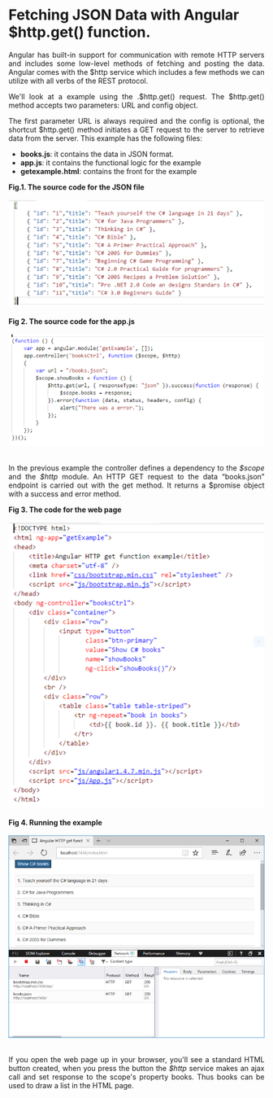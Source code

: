 # Fetching JSON Data with Angular $http.get() function.
        
<p align="justify">
            Angular has built-in support for communication with remote HTTP servers and includes some low-level methods of fetching and posting the data. Angular comes with the $http service which includes a few methods we can utilize with all verbs of the REST protocol.
        </p>
        <p align="justify">
            We'll look at a example using the .$http.get() request. The $http.get() method accepts two parameters: URL and config object.
        </p>
        <p align="justify">
                The first parameter URL is always required and the config is optional, the shortcut $http.get() method initiates a GET request to the server to retrieve data from the server.
                This example has the following files: 
                <ul>
                    <li><b>books.js</b>: it contains the data in JSON format.</li>
                    <li><b>app.js</b>: it contains the functional logic for the example</li>
                    <li><b>getexample.html</b>: contains the front for the example</li>
                </ul>
        </p>
        <div><b>Fig.1. The source code for the JSON file</b></div><br>
        <div>
        <IMG src="images/json.png">
        </div><br>
        <div><b>Fig 2. The source code for the app.js</b></div><br>
        <div>
        <IMG src="images/app.png">
        </div><br>
        <p align="justify">
        In the previous example the controller defines a dependency to the <i>$scope</i> and the <i>$http</i> module. An HTTP GET request to the data “books.json” endpoint is carried out with the get method. It returns a $promise object with a success and error method.
        </p>
        <div><b>Fig 3. The code for the web page</b></div><br>
        <div>
        <IMG src="images/index.png">
        </div><br>
        <div><b>Fig 4. Running the example</b></div><br>
        <div>
        <IMG src="images/edge.png">
</div><br>
        <p align="justify">
        If you open the web page up in your browser, you'll see a standard HTML button created, when you press the button the <i>$http</i> service makes an ajax call and set response to the scope's property books. Thus books can be used to draw a list in the HTML page.
        </p>

